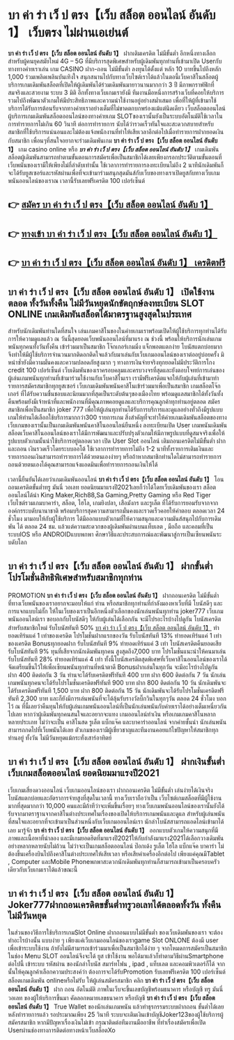 # บา ค่า ร่า เว็ ป ตรง【เว็บ สล็อต ออนไลน์ อันดับ 1】  เว็บตรง ไม่ผ่านเอเย่นต์

**บา ค่า ร่า เว็ ป ตรง【เว็บ สล็อต ออนไลน์ อันดับ 1】** ฝากเติมเครดิต ไม่มีขั้นต่ำ  อีกหนึ่งทางเลือกสำหรับผู้คนยุคสมัยใหม่ 4G – 5G ที่มีบริการสุดพิเศษสำหรับผู้เดิมพันทุกท่านที่เข้ามาเปิด Userกับทางทางค่ายเราเล่น เกม CASINO  ฝาก-ถอน ไม่มีขั้นต่ำ ลงทุนได้ตั้งแต่ หลัก 10 บาทขึ้นไปถึงหลัก 1,000 ร่วมเพลิดเพลินบันเทิงใจ สนุกสนานไปกับทางเว็บไซต์เราได้แล้วในตอนี้เว็บคาสิโนสล็อตผู้บริการเกมเดิมพันสล็อตที่เปิดให้ผู้เดิมพันได้ร่วมเดิมพันมายาวนานมากกว่า 3 ปี มีภาพกราฟฟิกที่สมจริงและสวยงาม ระบบ 3 มิติ
อีกทั้งทางเว็บเกมเรายังมี ทีมงานมือหนึ่งการสร้างเว็บที่คอยให้บริการ  รวมไปถึงพัฒนาตัวเกมให้มีประสิทธิภาพและความน่าใช้งานอยู่อย่างสม่ำเสมอ เพื่อที่ให้ผู้ที่เข้ามาใช้บริการได้รับการต้อนรับจากทางค่ายเราอย่างเต็มที่ไม่ขาดตกบกพร่องแม้แต่นิดเดียว เว็บสล็อตออนไลน์ผู้บริการเกมเดิมพันสล็อตออนไลน์ของทางค่ายเกม  SLOTของเรานั้นยังเป็นระบบอัตโนมัติใช้เวลาในการทำรายการไม่เกิน 60 วินาที ต่อการทำรายการ นับได้ว่ารวดเร็วทันใจและสะดวกสบายสำหรับสมาชิกที่ใช้บริการแน่นอนและไม่ต้องแจ้งพนักงานที่ทำให้เสียเวลาอีกต่อไปเมื่อทำรายการฝากยอดเงินกับสมาชิก
เพื่อนๆที่สนใจอยากจะร่วมเดิมพันเกม **บา ค่า ร่า เว็ ป ตรง【เว็บ สล็อต ออนไลน์ อันดับ 1】** เกม casino online หรือ ***บา ค่า ร่า เว็ ป ตรง【เว็บ สล็อต ออนไลน์ อันดับ 1】*** เกมเดิมพันสล็อตผู้เดิมพันสามารถทำตามขั้นตอนการสมัครเพื่อเป็นสมาชิกได้เลยเพียงกรอกประวัติตามขั้นตอนที่เว็บพนันของเรามีให้เพียงไม่กี่ลำดับเท่านั้น ใช้เวลาการทำรายการลงทะเบียนไม่ถึง 2 นาทีนักเดิมพันก็จะได้รับยูสเซอร์และรหัสผ่านเพื่อที่จะเข้ามาร่วมสนุกสุดมันส์กับเว็บของทางเราเปิดยูสกับทางเว็บเกมพนันออนไลน์ของเราณ เวลานี้รับเลยฟรีเครดิต 100 เปอร์เซ็นต์ 

## 👉 [สมัคร บา ค่า ร่า เว็ ป ตรง【เว็บ สล็อต ออนไลน์ อันดับ 1】](https://archa888.com/)
## 👉 [ทางเข้า บา ค่า ร่า เว็ ป ตรง【เว็บ สล็อต ออนไลน์ อันดับ 1】](https://archa888.com/)
## 👉 [บา ค่า ร่า เว็ ป ตรง【เว็บ สล็อต ออนไลน์ อันดับ 1】 เครดิตฟรี](https://archa888.com/)

## บา ค่า ร่า เว็ ป ตรง【เว็บ สล็อต ออนไลน์ อันดับ 1】 เปิดใช้งานตลอด ทั้งวันทั้งคืน ไม่มีวันหยุดนักขัตฤกษ์ลงทะเบียน SLOT ONLINE เกมเดิมพันสล็อตได้มาตรฐานสูงสุดในประเทศ

สำหรับนักเดิมพันท่านใดที่สนใจ เล่นเกมคาสิโนของในค่ายเกมเราพร้อมเปิดให้ผู้ใช้บริการทุกท่านได้รับการให้ความดูแลแล้ว ณ วันนี้สุดยอดเว็บพนันออนไลน์ที่มาแรง ณ ช่วงนี้ พร้อมให้บริการนักเล่นเกมพนันทุกคนทั้งวันทั้งคืน เข้าร่วมมาเป็นสมาชิก โจ๊กเกอร์เกมมิ่ง แจ็กพอตแตกง่าย โบนัสแตกบ่อยมาก จึงทำให้มีผู้ใช้บริการจำนวนมากติดอกติดใจแล้วกับมาเล่นกับเว็บเกมออนไลน์ของเราต่ออยู่บ่อยครั้ง มิหนำซ้ำยังมีความมั่นคงและความปลอดภัยสูงมาก ๆ ทางการเงินจ่ายจริงทุกยอดไม่มีประวัติการโกง credit 100 เปอร์เซ็นต์ เว็บเดิมพันของเราครอบคลุมและครบวงจรที่สุดและยังตอบโจทย์การเล่นของผู้เล่นเกมพนันทุกท่านที่เข้ามาร่วมใช้งานกับเว็บคาสิโนเรา
เรามีฟรีเครดิตแจกให้กับผู้เล่นที่เข้ามาทำรายการสมัครสมาชิกทุกยูสเซอร์ เว็บเกมเดิมพันพนันคาสิโนเข้าร่วมมาเพื่อเป็นสมาชิก เกมสล็อตโจ๊กเกอร์ ที่ได้รับความชื่นชอบและนิยมมากที่สุดเป็นระดับต้นๆของเมืองไทย พร้อมดูแลสมาชิกได้ทั้งวันทั้งคืนพร้อมยังมีเจ้าหน้าที่และพนักงานที่มีคุณภาพคอยดูแลและบริการคุณลูกค้าทุกท่านอยู่ตลอด สมัครสมาชิกเพื่อเป็นสมาชิก joker 777 เพื่อให้ผู้เล่นทุกท่านได้รับการบริการและดูแลอย่างทั่วถึงมีรูปแบบเกมให้ท่านได้เลือกใช้บริการมากกว่า300 รายการเกม
สิ่งสำคัญที่จะทำให้ค่ายเกมเดิมพันสล็อตของทางเว็บเกมของเรานั้นเป็นเกมเดิมพันพนันคาสิโนออนไลน์ยืนหนึ่ง ลงทะเบียนเปิด User  เกมพนันเดิมพันสล็อตเว็บคาสิโนออนไลน์ของเราได้มีการพัฒนาและปรับปรุงตัวเกมให้มีภาพรูปแบบที่ดูสมจจริงเพื่อให้รูปแบบตัวเกมนั้นน่าใช้บริการอยู่ตลอดเวลา เปิด User Slot ออนไลน์ เติมถอนเครดิตไม่มีขั้นต่ำ ฝากและถอน เงินรวดเร็วโดยระบบออโต้ ใช้เวลาการทำรายการไม่ถึง 1-2 นาทีทั้งรายการเติมเงินและรายการถอนเงินสามารถทำรายการได้ด้วยตนเองง่ายๆ หรือถ้าหากสมาชิกท่านใดไม่สามารถทำรายการถอนด้วยตนเองได้คุณสามารถแจ้งแอดมินเพื่อทำรายการถอนเงินให้ได้

เวลานี้ยืนยันได้เลยว่าเกมเดิมพันออนไลน์ **บา ค่า ร่า เว็ ป ตรง【เว็บ สล็อต ออนไลน์ อันดับ 1】** โอนถอนเครดิตขั้นต่ำทรู มันนี่ วอเลท ยอดนิยมมาแรงปี2021เลยก็ว่าได้โดยเว็บเดิมพันของเรา สล็อต ออนไลน์ได้นำ  King Maker,Rich88,Sa Gaming,Pretty Gaming หรือ Red Tiger เว็บไซต์รวมเกมบาคาร่า, สล็อต, ไฮโล, เกมยิงปลา, เสือมังกร และรูเล็ต ที่ได้รับการยอมรับจากจากองค์กรระบดับนานาชาติ พร้อมบริการสุดความสามารถมั่นคงและรวดเร็วคอยให้คำตอบ ตลอดเวลา 24 ชั่วโมง มามอบให้กับผู้ใช้บริการ ได้มีออกแบบตัวเกมที่ให้ความสนุกและความมันส์สนุกไปกับการเดิมพัน ได้ ตลอด 24 ชม. แล้วแต่ความสะดวกของผู้เดิมพันผ่านบนแท็บเลต , มือถือ และคอมที่เป็นระบบIOS หรือ ANDROIDแบบพกพา ศึกษาวิธีและประสบการณ์และพัฒนาสู่การเป็นเซียนพนันระบดับโลก

## บา ค่า ร่า เว็ ป ตรง【เว็บ สล็อต ออนไลน์ อันดับ 1】 ฝากขั้นต่ำ โปรโมชั่นสิทธิพิเศษสำหรับสมาชิกทุกท่าน

 PROMOTION  **บา ค่า ร่า เว็ ป ตรง【เว็บ สล็อต ออนไลน์ อันดับ 1】** ฝากถอนเครดิต ไม่มีขั้นต่ำ ที่ทางเว็บพนันของเราอยากจะมอบให้แก่  ท่าน หรือสมาชิกทุกท่านที่กำลังมองหาเว็บที่มี โบนัสดีๆ และการแจกแบบไม่กั๊ก ให้ในเว็บของเราเป็นอีกหนึ่งตัวเลือกของนักเล่นพนันทุกท่าน joker777 เว็บเกมพนันออนไลน์เรา ขอบอกกับโบนัสดีๆ ให้กับผู้เล่นได้เลือกกัน จะมีโปรอะไรบ้างไปดูกัน
โบนัสเครดิตสำหรับสมาชิกใหม่ รับโบนัสทันที 50% [บา ค่า ร่า เว็ ป ตรง【เว็บ สล็อต ออนไลน์ อันดับ 1】](https://archa888.com/) ทำยอดเทิร์นแค่ 1 เท่าของเครดิต
โปรโมชั่นฝากแรกของวัน รับโบนัสทันที 13% ทำยอดเทิร์นแค่ 1 เท่าของเครดิต
Bonusทุกยอดฝาก รับโบนัสทันที 9% ทำยอดเทิร์นแค่ 3 เท่า
โบนัสเครดิตคืนยอดเสีย รับโบนัสทันที 9% ทุนที่เสียจากนักเดิมพันทุกคน สูงสุดถึง7,000 บาท
โปรโมชั่นแนะนำให้คนมาเล่น รับโบนัสทันที 28% ทำยอดเทิร์นแค่ 4 เท่า
ทั้งนี้โบนัสเครดิตสุดพิเศษที่เว็บคาสิโนออนไลน์ของเราได้จัดเตรียมขึ้นไว้ให้เพื่อเซียนพนันทุกท่านที่หน้าตาดี Bonusฝากเล่นในทุกวัน จะมีอะไรบ้างไปดูกัน
ฝาก 400 ติดต่อกัน 3 วัน ท่านจะได้รับเครดิตฟรีทันที 400 บาท
ฝาก 600 ติดต่อกัน 7 วัน นักเล่นเกมพนันทุกคนจะได้รับโปรโมชั่นเครดิตฟรีทันที 900 บาท
ฝาก 800 ติดต่อกัน 10 วัน นักเดิมพันจะได้รับเครดิตฟรีทันที 1,500 บาท
ฝาก 800 ติดต่อกัน 15 วัน นักเดิมพันจะได้รับโปรโมชั่นเครดิตฟรีทันที 2,300 บาท
และก็ยังมีการเล่นพนันที่จะได้ลุ้นรับรางวัลบิ๊กวินในทุกๆวัน ตลอด 24 ชั่วโมง บอกไว้ ณ ที่นี้เลยว่าคืนทุนให้กับผู้เล่นเกมพนันออนไลน์ที่เป็นนักเล่นพนันกับค่ายเราได้อย่างเต็มเหนี่ยวกันไปเลย หากว่าผู้เดิมพันทุกคนสนใจและอยากจะแทง เกมออนไลน์ทำเงิน หรือเกมเกมคาสิโนหลากหลายประเภท ไม่ว่าจะเป็น คาสิโนสด รูเล็ต แบ็กแจ๊ค และบาคาร่าออนไลน์ จากค่ายชั้นนำ นักเล่นพนันสามารถกดไปที่เว็บพนันได้เลย ตัวเกมของเรามีผู้เชี่ยวชาญและทีมงานคอยแก้ไขปัญหาให้สมาชิกทุกท่านอยู่ ทั้งวัน ไม่มีวันหยุดแม้กระทั่งเสาร์อาทิตย์

## บา ค่า ร่า เว็ ป ตรง【เว็บ สล็อต ออนไลน์ อันดับ 1】 ฝากเงินขั้นต่ำ  เว็บเกมสล็อตออนไลน์ ยอดนิยมมาแรงปี2021

เว็บเกมเสี่ยงดวงออนไลน์ เว็บเกมออนไลน์ของเรา ฝากถอนเครดิต ไม่มีขั้นต่ำ เล่นง่ายได้เงินจริง โบนัสแตกบ่อยและอัตราการจ่ายสูงที่สุดในเวลานี้ ทางเว็บเราถือว่าเป็น เว็บไซต์เกมสล็อตที่มีผู้ใช้งานมากที่สุดมากกว่า 10,000 คนและมีถ้าทีว่าจะเพิ่มขึ้นเรื่อยๆ ทางเว็บเกมพนันออนไลน์ของเรานั้นยังได้รับจากมาตราฐานจากคาสิโนต่างประเทศในเรื่องของเปิดให้บริการเกมพนันและดูแล สำหรับผู้เล่นพนันที่สนใจและอยากที่จะเข้ามาเป็นส่วนหนึ่งกับเว็บเกมออนไลน์เรา นักล่าโบนัสสามารถแอดไลน์เข้ามาได้เลย
	มารู้จัก **บา ค่า ร่า เว็ ป ตรง【เว็บ สล็อต ออนไลน์ อันดับ 1】** ออกแบบตัวเกมให้ความสนุกที่มีภาพและเนื้อหาที่น่าลอง และมีเกมยอดฮิตที่มาแรงปี2021ให้กับกำลังมาแรง2021ได้เลือกวางเดิมพันอย่างหลากหลายนับไม่ถ้วน  ไม่ว่าจะเป็นเกมสล็อตออนไลน์ ป๊อกเด้ง รูเล็ต ไฮโล แบ็กแจ๊ค บาคาร่า ไม่ต้องขึ้นเครื่องบินไปถึงคาสิโนต่างประเทศให้เสียเวลา หรือเสียค่าเครื่องอีกต่อไป เพียงแค่คุณมีTablet , Computer และMobile Phoneพกพาสะดวกนักเดิมพันทุกท่านก็สามารถเข้ามาเป็นครอบครัวเดียวกับเว็บเกมเราได้แล้วขณะนี้

## บา ค่า ร่า เว็ ป ตรง【เว็บ สล็อต ออนไลน์ อันดับ 1】 Joker777ฝากถอนเครดิตขขั้นต่ำทรูวอเลทได้ตลอดทั้งวัน ทั้งคืน ไม่มีวันหยุด

ในส่วนของวิธีการใช้บริการเกมSlot Online ฝากถอนแบบไม่มีขั้นต่ำ ของเว็บเดิมพันของเรา จะต้องทำอะไรบ้างนั้น แบบง่าย ๆ เพียงแค่เว็บเกมออนไลน์ของเราgame Slot ONLONE ต้องมี user เพื่อเข้าระบบใช้งาน ถ้ายังไม่มีสามารถเข้าร่วมมาเพื่อเป็นสมาชิกได้ง่าย ๆ จากโหมดการสมัครเป็นสมาชิกในช่อง Menu SLOT ออนไลน์จึงจะได้ ยูส เข้าใช้งาน พอได้มาแล้วก็ทำตามวิธีผ่านSmartphone ต่อไปนี้
เข้าระบบ รหัสผ่าน  ของนักล่าโบนัส สมาร์ทโฟน , ipad , แท็บเลต และคอมพิวเตอร์ก็ได้
จากนั้นให้คุณลูกค้าเลือกความประสงค์ว่า ต้องการจะได้รับPromotion รับเลยฟรีเครดิต 100 เปอร์เซ็นต์  สล็อตเกมเดิมพัน onlineหรือไม่รับ
ให้ผู้เล่นสมัครสมาชิก คลิก **บา ค่า ร่า เว็ ป ตรง【เว็บ สล็อต ออนไลน์ อันดับ 1】** ฝาก ถอน  อัตโนมัติ ภาพในเว็บจะขึ้นเลขบัญชีพร้อมธนาคาร หรือบัญชี ทรู มันนี่ วอเลท ของผู้ให้บริการขึ้นมา
คัดลอกหมายเลขธนาคาร หรือบัญชี **บา ค่า ร่า เว็ ป ตรง【เว็บ สล็อต ออนไลน์ อันดับ 1】** True Wallet ของนักเล่นเกมพนัน แล้วทำธุรกรรมระบบฝากถอน ขั้นต่ำได้เลย
หลังทำรายการแล้ว รอประมาณเพียง 25 วินาที ระบบจะเติมเงินเข้าบัญชีJoker123ของผู้ใช้บริการผู้สมัครสมาชิก
หากมีปัญหาเรื่องเงินไม่เข้า กรุณาติดต่อทีมงานมืออาชีพ ที่ทำเรื่องสมัครเพื่อเปิด Userผ่านช่องทางการติดต่อทางหน้าเว็บสล็อตXo


